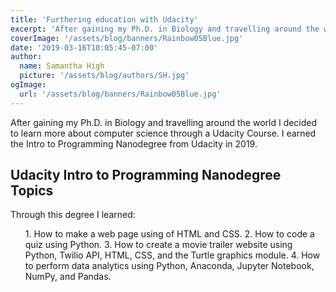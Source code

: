 ```yaml
---
title: 'Furthering education with Udacity'
excerpt: 'After gaining my Ph.D. in Biology and travelling around the world I decided to learn more about computer science through a Udacity Course.'
coverImage: '/assets/blog/banners/Rainbow05Blue.jpg'
date: '2019-03-16T10:05:45-07:00'
author:
  name: Samantha High
  picture: '/assets/blog/authors/SH.jpg'
ogImage:
  url: '/assets/blog/banners/Rainbow05Blue.jpg'
---
```


After gaining my Ph.D. in Biology and travelling around the world I decided to learn more about computer science through a Udacity Course. I earned the Intro to Programming Nanodegree from Udacity in 2019. 

## Udacity Intro to Programming Nanodegree Topics

Through this degree I learned: 

<ol>
1. How to make a web page using of HTML and CSS.
2. How to code a quiz using Python.
3. How to create a movie trailer website using Python, Twilio API, HTML, CSS, and the Turtle graphics module.
4. How to perform data analytics using Python, Anaconda, Jupyter Notebook, NumPy, and Pandas.
</ol>